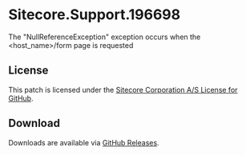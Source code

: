 # Sitecore.Support.196698
The &quot;NullReferenceException&quot; exception occurs when the &lt;host_name&gt;/form page is requested

## License  
This patch is licensed under the [Sitecore Corporation A/S License for GitHub](https://github.com/sitecoresupport/Sitecore.Support.196698/blob/master/LICENSE).  

## Download  
Downloads are available via [GitHub Releases](https://github.com/sitecoresupport/Sitecore.Support.196698/releases).  

